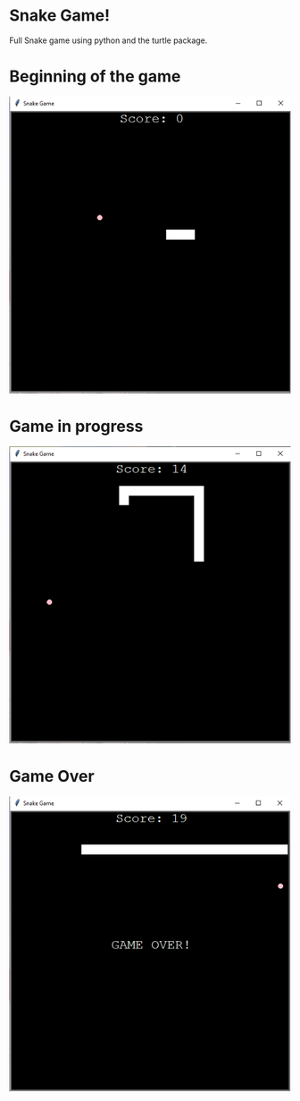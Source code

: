 # Snake Game!

Full Snake game using python and the turtle package.

# Beginning of the game
![](images/begin.png)

# Game in progress
![](images/game.png)

# Game Over
![](images/game_over.png)
